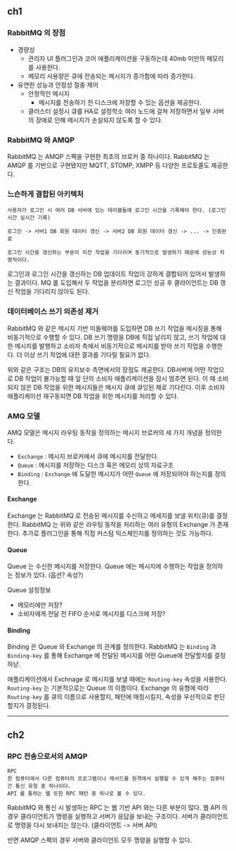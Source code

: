 
## ch1 

### RabbitMQ 의 장점
- 경량성
  - 관리자 UI 플러그인과 코어 애플리케이션을 구동하는데 40mb 미만의 메모리를 사용한다.
  - 메모리 사용량은 큐에 전송되는 메시지가 증가함에 따라 증가한다.
- 유연한 성능과 안정성 절충 제어
  - 안정적인 메시지
    - 메시지를 전송하기 전 디스크에 저장할 수 있는 옵션을 제공한다.
  - 클러스터 설정시 큐를 HA로 설정학소 여러 노드에 걸쳐 저장하면서 일부 서버의 장애로 인해 메시지가 손실되지 않도록 할 수 있다.


### RabbitMQ 와 AMQP
RabbitMQ 는 AMQP 스펙을 구현한 최초의 브로커 중 하나이다.
RabbitMQ 는 AMQP 를 기반으로 구현됐지만 MQTT, STOMP, XMPP 등 다양한 프로토콜도 제공한다.


### 느슨하게 결합된 아키텍처
```
사용자가 로그인 시 여러 DB 서버에 있는 테이블들에 로그인 시간을 기록해야 한다. (로그인 시간 실시간 기록)

로그인 -> 서버1 DB 회원 데이터 갱신 -> 서버2 DB 회원 데이터 갱신 -> ... -> 인증완료

로그인 시간을 갱신하는 부분이 이전 작업을 기다리며 동기적으로 발생하기 때문에 성능상 치명적이다.
```
로그인과 로그인 시간을 갱신하는 DB 업데이트 작업이 강하게 결합되어 있어서 발생하는 결과이다.
MQ 를 도입해서 두 작업을 분리하면 로그인 성공 후 클라이언트는 DB 갱신 작업을 기다리지 않아도 된다.


### 데이터베이스 쓰기 의존성 제거
RabbitMQ 와 같은 메시지 기반 미들웨어를 도입하면 DB 쓰기 작업을 메시징을 통해 비동기적으로 수행할 수 있다.
DB 쓰기 명령을 DB에 직접 날리지 않고, 쓰기 작업에 대한 메시지를 발행하고 소비자 측에서 비동기적으로 메시지를 받아 쓰기 작업을 수행한다.
더 이상 쓰기 작업에 대한 결과를 기다릴 필요가 없다.

위와 같은 구조는 DB의 유지보수 측면에서의 장점도 제공한다.
DB서버에 어떤 작업으로 DB 작업이 불가능할 때 앞 단의 소비자 애플리케이션을 잠시 멈추면 된다. 이 때 소비되지 않은 DB 작업을 위한 메시지들은 메시지 큐에 큐잉된 채로 기다린다. 이후 소비자 애플리케이션 재구동되면 DB 작업을 위한 메시지를 처리할 수 있다.


### AMQ 모델
AMQ 모델은 메시지 라우팅 동작을 정의하는 메시지 브로커의 세 가지 개념을 정의한다.
- `Exchange` : 메시지 브로커에서 큐에 메시지를 전달한다.
- `Queue` : 메시지를 저장하는 디스크 혹은 메모리 상의 자료구조
- `Binding` : `Exchange` 에 도달한 메시지가 어떤 `Queue` 에 저장되어야 하는지를 정의한다.

#### Exchange

Exchange 는 RabbitMQ 로 전송된 메시지를 수신하고 메세지를 보낼 위치(큐)를 결정한다.
RabbitMQ 는 위와 같은 라우팅 동작을 처리하는 여러 유형의 Exchange 가 존재한다.
추가로 플러그인을 통해 직접 커스텀 익스체인지를 정의하는 것도 가능하다.

#### Queue

Queue 는 수신한 메시지를 저장한다.
Queue 에는 메시지에 수행하는 작업을 정의하는 정보가 있다. (옵션? 속성?)

Queue 설정정보
- 메모리에만 저장?
- 소비자에게 전달 전 FIFO 순서로 메시지를 디스크에 저장?

#### Binding
Binding 은 Queue 와 Exchange 의 관계를 정의한다.
RabbitMQ 는 `Binding` 과 `Binding-key` 를 통해 Exchange 에 전달된 메시지를 어떤 Queue에 전달할지를 결정하낟.

애플리케이션에서 Exchnage 로 메시지를 보낼 때에는 `Routing-key` 속성을 사용한다.
`Routing-key` 는 기본적으로는 Queue 의 이름이다.
Exchange 의 유형에 따라 `Routing-key` 를 큐의 이름으로 사용할지, 패턴에 매칭시킬지, 속성을 우선적으로 판단할지가 결정된다.


---

## ch2

### RPC 전송으로서의 AMQP

```
RPC
한 컴퓨터에서 다른 컴퓨터의 프로그램이나 메서드를 원격에서 실행할 수 있게 해주는 컴퓨터 간 통신 유형 중 하나이다.
API 를 통하는 웹 또한 RPC 패턴 중 하나로 볼 수 있다.
```

RabbitMQ 와 통신 시 발생하는 RPC 는 웹 기반 API 와는 다른 부분이 많다.
웹 API 의 경우 클라이언트가 명령을 실행하고 서버가 응답을 보내는 구조이다.
서버가 클라이언트로 명령을 다시 보내지는 않는다. (클라이언트 -> 서버 API)

반면 AMQP 스펙의 경우 서버와 클라이언트 모두 명령을 실행할 수 있다.
























